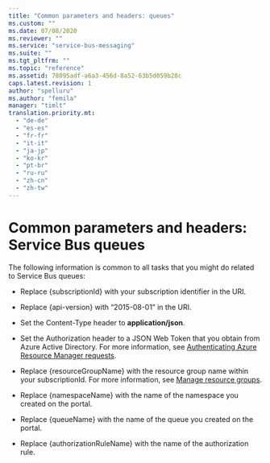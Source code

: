 ```yaml
---
title: "Common parameters and headers: queues"
ms.custom: ""
ms.date: 07/08/2020
ms.reviewer: ""
ms.service: "service-bus-messaging"
ms.suite: ""
ms.tgt_pltfrm: ""
ms.topic: "reference"
ms.assetid: 78095adf-a6a3-456d-8a52-63b5d059b28c
caps.latest.revision: 1
author: "spelluru"
ms.author: "femila"
manager: "timlt"
translation.priority.mt: 
  - "de-de"
  - "es-es"
  - "fr-fr"
  - "it-it"
  - "ja-jp"
  - "ko-kr"
  - "pt-br"
  - "ru-ru"
  - "zh-cn"
  - "zh-tw"
---
```


# Common parameters and headers: Service Bus queues
  
The following information is common to all tasks that you might do related to Service Bus queues:  
  
-   Replace {subscriptionId} with your subscription identifier in the URI.  
  
-   Replace {api-version} with “2015-08-01” in the URI.  
  
-   Set the Content-Type header to **application/json**.  
  
-   Set the Authorization header to a JSON Web Token that you obtain from Azure Active Directory. For more information, see [Authenticating Azure Resource Manager requests](/rest/api/resources).  
  
-   Replace {resourceGroupName} with the resource group name within your subscriptionId. For more information, see [Manage resource groups](/azure/azure-resource-manager/manage-resource-groups-portal).  
  
-   Replace {namespaceName} with the name of the namespace you created on the portal.  
  
-   Replace {queueName} with the name of the queue you created on the portal.  
  
-   Replace {authorizationRuleName} with the name of the authorization rule.  
  
